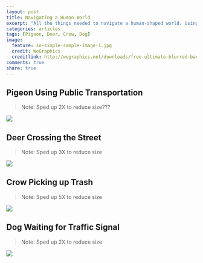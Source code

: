 ```yaml
---
layout: post
title: Navigating a Human World
excerpt: "All the things needed to navigate a human-shaped world. Using public transit, picking up trash, crossing the street, etc."
categories: articles
tags: [Pigeon, Deer, Crow, Dog]
image:
  feature: so-simple-sample-image-1.jpg
  credit: WeGraphics
  creditlink: http://wegraphics.net/downloads/free-ultimate-blurred-background-pack/
comments: true
share: true
---
```



## Pigeon Using Public Transportation

> Note: Sped up 2X to reduce size???

<img src='https://github.com/jss367/antools/blob/gh-pages-2.3.4/assets/images/human_tools/pigeon_using_public_transportation.gif?raw=true' />

## Deer Crossing the Street

> Note: Sped up 3X to reduce size

<img src='https://github.com/jss367/antools/blob/gh-pages-2.3.4/assets/images/human_tools/deer_crossing_the_street.gif?raw=true' />

## Crow Picking up Trash

> Note: Sped up 5X to reduce size

<img src='https://github.com/jss367/antools/blob/gh-pages-2.3.4/assets/images/human_tools/crow_picking_up_trash.gif?raw=true' />


## Dog Waiting for Traffic Signal

> Note: Sped up 2X to reduce size

<img src='https://github.com/jss367/antools/blob/gh-pages-2.3.4/assets/images/human_tools/dog_waiting_for_traffic_signal.gif?raw=true' />
